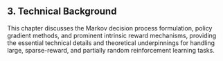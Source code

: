 ## 3. Technical Background

This chapter discusses the Markov decision process formulation, policy gradient methods, and prominent intrinsic reward mechanisms, providing the essential technical details and theoretical underpinnings for handling large, sparse-reward, and partially random reinforcement learning tasks.
